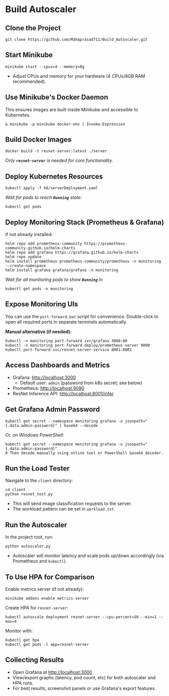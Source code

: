 # Build Autoscaler

## Clone the Project

```
git clone https://github.com/Mahaprasad711/Build_Autoscaler.git
```

## Start Minikube

```
minikube start --cpus=4 --memory=8g
```

- Adjust CPUs and memory for your hardware (4 CPUs/8GB RAM recommended).

## Use Minikube's Docker Daemon

This ensures images are built inside Minikube and accessible to Kubernetes.

```
& minikube -p minikube docker-env | Invoke-Expression
```

## Build Docker Images

```
docker build -t resnet-server:latest ./server
```

*Only **`resnet-server`** is needed for core functionality.*

## Deploy Kubernetes Resources

```
kubectl apply -f k8/serverDeployment.yaml
```

*Wait for pods to reach **`Running`** state:*

```
kubectl get pods
```

## Deploy Monitoring Stack (Prometheus & Grafana)

If not already installed:

```
helm repo add prometheus-community https://prometheus-community.github.io/helm-charts
helm repo add grafana https://grafana.github.io/helm-charts
helm repo update
helm install prometheus prometheus-community/prometheus -n monitoring --create-namespace
helm install grafana grafana/grafana -n monitoring
```

*Wait for all monitoring pods to show **`Running`** in*

```
kubectl get pods -n monitoring
```

## Expose Monitoring UIs

You can use the `port-forward.bat` script for convenience. Double-click to open all required ports in separate terminals automatically.

**Manual alternative (if needed):**

```
kubectl -n monitoring port-forward svc/grafana 3000:80
kubectl -n monitoring port-forward deploy/prometheus-server 9090
kubectl port-forward svc/resnet-server-service 8001:8001
```

## Access Dashboards and Metrics

- Grafana: [http://localhost:3000](http://localhost:3000)
  - Default user: `admin` (password from k8s secret; see below)
- Prometheus: [http://localhost:9090](http://localhost:9090)
- ResNet Inference API: [http://localhost:8001/infer](http://localhost:8001/infer)

## Get Grafana Admin Password

```
kubectl get secret --namespace monitoring grafana -o jsonpath="{.data.admin-password}" | base64 --decode
```

*Or, on Windows PowerShell:*

```
kubectl get secret --namespace monitoring grafana -o jsonpath="{.data.admin-password}"
# Then decode manually using online tool or PowerShell base64 decoder.
```

## Run the Load Tester

Navigate to the `client` directory:

```
cd client
python resnet_test.py
```

- This will send image classification requests to the server.
- The workload pattern can be set in `workload.txt`.

## Run the Autoscaler

In the project root, run:

```
python autoscaler.py
```

- Autoscaler will monitor latency and scale pods up/down accordingly (via Prometheus and `kubectl`).

## To Use HPA for Comparison

Enable metrics server (if not already):

```
minikube addons enable metrics-server
```

Create HPA for `resnet-server`:

```
kubectl autoscale deployment resnet-server --cpu-percent=50 --min=1 --max=4
```

Monitor with:

```
kubectl get hpa
kubectl get pods -l app=resnet-server
```

## Collecting Results

- Open Grafana at [http://localhost:3000](http://localhost:3000)
- View/export graphs (latency, pod count, etc) for both autoscaler and HPA runs.
- For best results, screenshot panels or use Grafana's export features.


